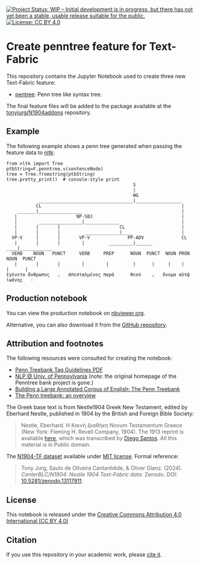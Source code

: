 [![Project Status: WIP – Initial development is in progress, but there has not yet been a stable, usable release suitable for the public.](https://www.repostatus.org/badges/latest/wip.svg)](https://www.repostatus.org/#wip) [![License: CC BY 4.0](https://img.shields.io/badge/License-CC_BY%204.0-lightgrey.svg)](https://creativecommons.org/licenses/by/4.0/)

# Create penntree feature for Text-Fabric

This repository contains the Jupyter Notebook used to create three new Text-Fabric feature:

   - [pentree](https://tonyjurg.github.io/N1904addons/features/pentree.html): Penn tree like syntax tree.

The final feature files will be added to the package available at the [tonyjurg/N1904addons](https://tonyjurg.github.io/N1904addons/) repository.

## Example

The following example shows a penn tree generated when passing the feature data to [nltk](https://www.nltk.org/): 

```text
from nltk import Tree
ptbString=F.penntree.v(sentenceNode)
tree = Tree.fromstring(ptbString)
tree.pretty_print()  # console-style print   
                                               S                                 
                                               |                                  
                                               WG                                
            ___________________________________|_________________                 
           CL                                                    |               
    _______|________________                                     |                
   |                      NP-SBJ                                 |               
   |        ________________|_____________                       |                
   |       |       |                      CL                     |               
   |       |       |         _____________|____                  |                
  VP-V     |       |       VP-V              PP-ADV              CL              
   |       |       |        |         _________|______       ____|____________    
  VERB    NOUN   PUNCT     VERB     PREP      NOUN  PUNCT  NOUN PRON  NOUN  PUNCT
   |       |       |        |        |         |      |     |    |     |      |   
ἐγένετο ἄνθρωπος   ,   ἀπεσταλμένος παρὰ      θεοῦ    ,   ὄνομα αὐτῷ ἰωάνης   ·  
```

## Production notebook

You can view the production notebook on [nbviewer.org](https://nbviewer.org/github/tonyjurg/Create_penntree_feature_for_TF/blob/main/create_penn_tree.ipynb).

Alternative, you can also download it from the [GitHub repository](https://github.com/tonyjurg/Create_penntree_feature_for_TF/blob/main/create_penn_tree.ipynb).

## Attribution and footnotes

The following resources were consulted for creating the notebook:

- [Penn Treebank Tag Guidelines PDF](https://catalog.ldc.upenn.edu/docs/LDC99T42/tagguid1.pdf)
- [NLP @ Univ. of Pennsylvania](https://alliance.seas.upenn.edu/~nlp) (note: the original homepage of the Penntree bank project is gone.)
- [Building a Large Annotated Corpus of English: The Penn Treebank ](https://alliance.seas.upenn.edu/~nlp/publications/pdf/marcus1993.pdf)
- [The Penn treebank: an overview](https://www.researchgate.net/publication/2873803_The_Penn_Treebank_An_overview)

The Greek base text is from Nestle1904 Greek New Testament, edited by Eberhard Nestle, published in 1904 by the British and Foreign Bible Society:
> Nestle, Eberhard. Η Καινή Διαθήκη Novum Testamentum Graece (New York: Fleming H. Revell Company, 1904).
The 1913 reprint is available [here](https://archive.org/details/hkainediathekete00lond/), which was transcribed by [Diego Santos](https://sites.google.com/site/nestle1904/home). All this material is in Public domain.


The [N1904-TF dataset](https://centerblc.github.io/N1904/) available under [MIT license](https://github.com/CenterBLC/N1904/blob/main/LICENSE.md). Formal reference: 
> Tony Jurg, Saulo de Oliveira Cantanhêde, & Oliver Glanz. (2024). *CenterBLC/N1904: Nestle 1904 Text-Fabric data*. Zenodo. DOI: [10.5281/zenodo.13117911](https://doi.org/10.5281/zenodo.13117910).

## License

This notebook is released under the [Creative Commons Attribution 4.0 International (CC BY 4.0)](https://github.com/tonyjurg/Create_penntree_feature_for_TF/blob/main/LICENSE.md)

## Citation

If you use this repository in your academic work, please [cite it](CITATION.cff).
